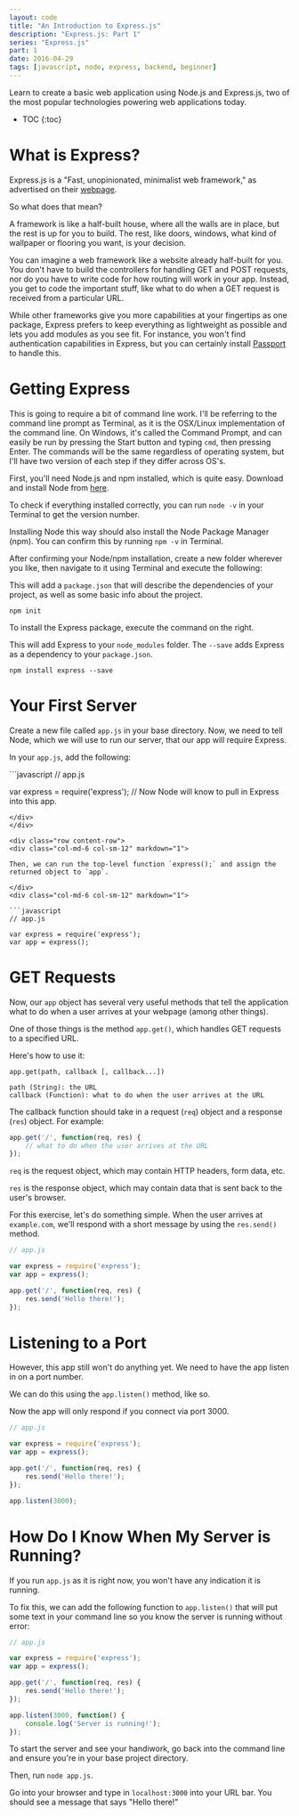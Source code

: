 ```yaml
---
layout: code
title: "An Introduction to Express.js"
description: "Express.js: Part 1"
series: "Express.js"
part: 1
date: 2016-04-29
tags: [javascript, node, express, backend, beginner]
---
```


Learn to create a basic web application using Node.js and Express.js, two of the most popular technologies powering web applications today.

* TOC
{:toc}

# What is Express?

<div class="content-row" markdown="1">

Express.js is a "Fast, unopinionated, minimalist web framework," as advertised on their [webpage](expressjs.com).

So what does that mean?

A framework is like a half-built house, where all the walls are in place, but the rest is up for you to build. The rest, like doors, windows, what kind of wallpaper or flooring you want, is your decision.

You can imagine a web framework like a website already half-built for you. You don't have to build the controllers for handling GET and POST requests, nor do you have to write code for how routing will work in your app. Instead, you get to code the important stuff, like what to do when a GET request is received from a particular URL.

While other frameworks give you more capabilities at your fingertips as one package, Express prefers to keep everything as lightweight as possible and lets you add modules as you see fit. For instance, you won't find authentication capabilities in Express, but you can certainly install [Passport](passportjs.org) to handle this.

</div>

# Getting Express

<div class="content-row" markdown="1">

This is going to require a bit of command line work. I'll be referring to the command line prompt as Terminal, as it is the OSX/Linux implementation of the command line. On Windows, it's called the Command Prompt, and can easily be run by pressing the Start button and typing `cmd`, then pressing Enter. The commands will be the same regardless of operating system, but I'll have two version of each step if they differ across OS's.

First, you'll need Node.js and npm installed, which is quite easy. Download and install Node from [here](nodejs.org).

To check if everything installed correctly, you can run `node -v` in your Terminal to get the version number.

Installing Node this way should also install the Node Package Manager (npm). You can confirm this by running `npm -v` in Terminal.
</div>

<div class="row content-row">
<div class="col-md-6 col-sm-12" markdown="1">

After confirming your Node/npm installation, create a new folder wherever you like, then navigate to it using Terminal and execute the following:

This will add a `package.json` that will describe the dependencies of your project, as well as some basic info about the project.

</div>
<div class="col-md-6 col-sm-12" markdown="1">

```
npm init
```

</div>
</div>

<div class="row content-row">
<div class="col-md-6 col-sm-12" markdown="1">

To install the Express package, execute the command on the right.

This will add Express to your `node_modules` folder. The `--save` adds Express as a dependency to your `package.json`.

</div>
<div class="col-md-6 col-sm-12" markdown="1">

```
npm install express --save
```

</div>
</div>



</div>

# Your First Server
<div class="row content-row">
<div class="col-md-6 col-sm-12" markdown="1">

Create a new file called `app.js` in your base directory. Now, we need to tell Node, which we will use to run our server, that our app will require Express.

In your `app.js`, add the following:
</div>
<div class="col-md-6 col-sm-12" markdown="1">
```javascript
// app.js

var express = require('express');
// Now Node will know to pull in Express into this app.
```
</div>
</div>

<div class="row content-row">
<div class="col-md-6 col-sm-12" markdown="1">

Then, we can run the top-level function `express();` and assign the returned object to `app`.

</div>
<div class="col-md-6 col-sm-12" markdown="1">

```javascript
// app.js

var express = require('express');
var app = express();
```

</div>
</div>

# GET Requests
<div class="row content-row">
<div class="col-md-6 col-sm-12" markdown="1">

Now, our `app` object has several very useful methods that tell the application what to do when a user arrives at your webpage (among other things).

One of those things is the method `app.get()`, which handles GET requests to a specified URL.

Here's how to use it:

```
app.get(path, callback [, callback...])

path (String): the URL
callback (Function): what to do when the user arrives at the URL
```

The callback function should take in a request (`req`) object and a response (`res`) object. For example:

</div>
<div class="col-md-6 col-sm-12" markdown="1">

```javascript
app.get('/', function(req, res) {
    // what to do when the user arrives at the URL
});
```

`req` is the request object, which may contain HTTP headers, form data, etc.

`res` is the response object, which may contain data that is sent back to the user's browser.
</div>
</div>

<div class="row content-row">
<div class="col-md-6 col-sm-12" markdown="1">

For this exercise, let's do something simple. When the user arrives at `example.com`, we'll respond with a short message by using the `res.send()` method.

</div>
<div class="col-md-6 col-sm-12" markdown="1">

```javascript
// app.js

var express = require('express');
var app = express();

app.get('/', function(req, res) {
    res.send('Hello there!');
});
```

</div>
</div>



# Listening to a Port
<div class="row content-row">
<div class="col-md-6 col-sm-12" markdown="1">

However, this app still won't do anything yet. We need to have the app listen in on a port number.

We can do this using the `app.listen()` method, like so.

Now the app will only respond if you connect via port 3000.

</div>
<div class="col-md-6 col-sm-12" markdown="1">

```javascript
// app.js

var express = require('express');
var app = express();

app.get('/', function(req, res) {
    res.send('Hello there!');
});

app.listen(3000);
```

</div>
</div>



# How Do I Know When My Server is Running?
<div class="row content-row">
<div class="col-md-6 col-sm-12" markdown="1">

If you run `app.js` as it is right now, you won't have any indication it is running.

To fix this, we can add the following function to `app.listen()` that will put some text in your command line so you know the server is running without error:

</div>
<div class="col-md-6 col-sm-12" markdown="1">

```javascript
// app.js

var express = require('express');
var app = express();

app.get('/', function(req, res) {
    res.send('Hello there!');
});

app.listen(3000, function() {
    console.log('Server is running!');
});
```

</div>
</div>

<div class="content-row" markdown="1">

To start the server and see your handiwork, go back into the command line and ensure you're in your base project directory.

Then, run `node app.js`.

Go into your browser and type in `localhost:3000` into your URL bar. You should see a message that says "Hello there!"

</div>
